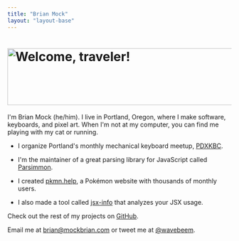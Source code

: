 ```yaml
---
title: "Brian Mock"
layout: "layout-base"
---
```


<h1>
  <img
    src="/static/banner.gif"
    width="512"
    height="128"
    alt="Welcome, traveler!"
    class="responsive-img"
  />
</h1>

I'm Brian Mock (he/him). I live in Portland, Oregon, where I make software,
keyboards, and pixel art. When I'm not at my computer, you can find me playing
with my cat or running.

- I organize Portland's monthly mechanical keyboard meetup,
  [PDXKBC](https://pdxkbc.com).

- I'm the maintainer of a great parsing library for JavaScript called
  [Parsimmon](https://github.com/jneen/parsimmon).

- I created [pkmn.help](https://pkmn.help), a Pokémon website with thousands of
  monthly users.

- I also made a tool called [jsx-info](https://www.npmjs.com/package/jsx-info)
  that analyzes your JSX usage.

Check out the rest of my projects on [GitHub](https://github.com/wavebeem).

Email me at [brian@mockbrian.com](mailto:brian@mockbrian.com) or tweet me at
[@wavebeem](https://twitter.com/wavebeem).
